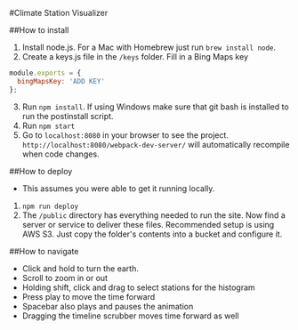 #Climate Station Visualizer

##How to install
1. Install node.js. For a Mac with Homebrew just run `brew install node`.
2. Create a keys.js file in the `/keys` folder. Fill in a Bing Maps key

 ```javascript
 module.exports = {
   bingMapsKey: 'ADD KEY'
 };
 ```

3. Run `npm install`. If using Windows make sure that git bash is installed to run the postinstall script.
4. Run `npm start`
5. Go to `localhost:8080` in your browser to see the project. `http://localhost:8080/webpack-dev-server/` will
   automatically recompile when code changes.

##How to deploy
* This assumes you were able to get it running locally.
1. `npm run deploy`
2. The `/public` directory has everything needed to run the site. Now find a server or service to deliver these files.
   Recommended setup is using AWS S3. Just copy the folder's contents into a bucket and configure it.

##How to navigate
* Click and hold to turn the earth.
* Scroll to zoom in or out
* Holding shift, click and drag to select stations for the histogram
* Press play to move the time forward
* Spacebar also plays and pauses the animation
* Dragging the timeline scrubber moves time forward as well